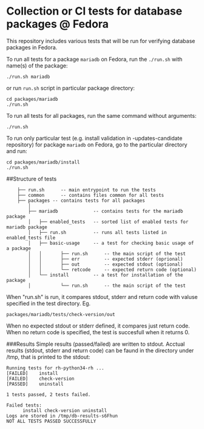 # Collection or CI tests for database packages @ Fedora

This repository includes various tests that will be run for verifying database packages in Fedora.

To run all tests for a package `mariadb` on Fedora, run the `./run.sh` with name(s) of the package:
```
./run.sh mariadb
```
or run `run.sh` script in particular package directory:
```
cd packages/mariadb
./run.sh
```

To run all tests for all packages, run the same command without arguments:
```
./run.sh
```

To run only particular test (e.g. install validation in -updates-candidate repository) for package `mariadb` on Fedora, go to the particular directory and run:
```
cd packages/mariadb/install
./run.sh
```

##Structure of tests
```
    ├── run.sh      -- main entrypoint to run the tests
    ├── common      -- contains files common for all tests
    ├── packages -- contains tests for all packages
        │
        ├── mariadb             -- contains tests for the mariadb package
        │   ├── enabled_tests   -- sorted list of enabled tests for mariadb package
        │   ├── run.sh          -- runs all tests listed in enabled_tests file
        │   ├── basic-usage     -- a test for checking basic usage of a package
        │   │       ├── run.sh      -- the main script of the test
        │   │       ├── err         -- expected stderr (oprional)
        │   │       ├── out         -- expected stdout (optional)
        │   │       └── retcode     -- expected return code (optional)
        │   └── install         -- a test for installation of the package
        │           └── run.sh      -- the main script of the test
```

When "run.sh" is run, it compares stdout, stderr and return code with valuse specified in
the test directory. Eg.

    packages/mariadb/tests/check-version/out

When no expected stdout or stderr defined, it compares just return code.
When no return code is specified, the test is succesfull when it returns 0.

###Results
Simple results (passed/failed) are written to stdout. Acctual results (stdout, 
stderr and return code) can be faund in the directory under /tmp, that is printed
to the stdout:

```
Running tests for rh-python34-rh ...
[FAILED]	install
[FAILED]	check-version
[PASSED]	uninstall

1 tests passed, 2 tests failed.

Failed tests:
	  install check-version uninstall
Logs are stored in /tmp/db-results-s6Fhun
NOT ALL TESTS PASSED SUCCESSFULLY
```
